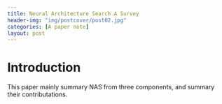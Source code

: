 ```yaml
---
title: Neural Architecture Search A Survey
header-img: "img/postcover/post02.jpg"
categories: [A paper note]
layout: post
---
```




# Introduction

This paper mainly summary NAS from three components, and summary their contributations. 

